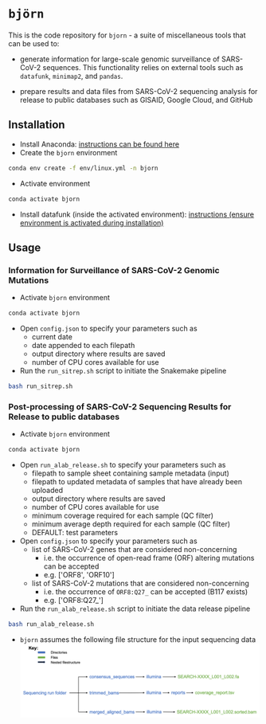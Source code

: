 # `björn`
This is the code repository for `bjorn` - a suite of miscellaneous tools that can be used to:

* generate information for large-scale genomic surveillance of SARS-CoV-2 sequences. This functionality relies on external tools such as `datafunk`, `minimap2`, and `pandas`. 

* prepare results and data files from SARS-CoV-2 sequencing analysis for release to public databases such as GISAID, Google Cloud, and GitHub

## Installation
* Install Anaconda: [instructions can be found here](https://docs.anaconda.com/anaconda/install/)
* Create the `bjorn` environment
```bash
conda env create -f env/linux.yml -n bjorn
```
* Activate environment
```bash
conda activate bjorn
```
* Install datafunk (inside the activated environment): [instructions (ensure environment is activated during installation)](https://github.com/cov-ert/datafunk)

## Usage
### Information for Surveillance of SARS-CoV-2 Genomic Mutations
* Activate `bjorn` environment
```bash
conda activate bjorn
```
* Open `config.json` to specify your parameters such as
    * current date
    * date appended to each filepath 
    * output directory where results are saved
    * number of CPU cores available for use 
* Run the `run_sitrep.sh` script to initiate the Snakemake pipeline
```bash
bash run_sitrep.sh
```

### Post-processing of SARS-CoV-2 Sequencing Results for Release to public databases
* Activate `bjorn` environment
```bash
conda activate bjorn
```
* Open `run_alab_release.sh` to specify your parameters such as
    * filepath to sample sheet containing sample metadata (input)
    * filepath to updated metadata of samples that have already been uploaded
    * output directory where results are saved
    * number of CPU cores available for use
    * minimum coverage required for each sample (QC filter)
    * minimum average depth required for each sample (QC filter)
    * DEFAULT: test parameters
* Open `config.json` to specify your parameters such as
    * list of SARS-CoV-2 genes that are considered non-concerning
        * i.e. the occurrence of open-read frame (ORF) altering mutations can be accepted
        * e.g. ['ORF8', 'ORF10']
    * list of SARS-CoV-2 mutations that are considered non-concerning
        * i.e. the occurrence of `ORF8:Q27_` can be accepted (B117 exists)
        * e.g. ['ORF8:Q27_']
* Run the `run_alab_release.sh` script to initiate the data release pipeline
```bash
bash run_alab_release.sh
```
* `bjorn` assumes the following file structure for the input sequencing data
![Release Structure](figs/alab_release_filestructure.png)

